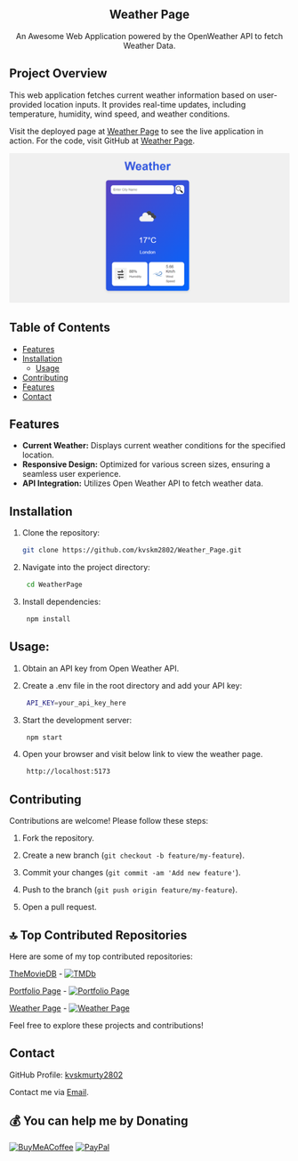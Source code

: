 <h2 align="center">Weather Page</h2>
<p align="center">
An Awesome Web Application powered by the OpenWeather API to fetch Weather Data.
</p>

## Project Overview

This web application fetches current weather information based on user-provided location inputs. It provides real-time updates, including temperature, humidity, wind speed, and weather conditions.

Visit the deployed page at [Weather Page](https://weather-page-eight.vercel.app/) to see the live application in action.
For the code, visit GitHub at [Weather Page](https://github.com/kvskm2802/Weather_Page).


![Screenshot](Image.png)


## Table of Contents

- [Features](#Features)
- [Installation](#Installation)
  - [Usage](#Usage)
- [Contributing](#Contributing)
- [Features](#Features)
- [Contact](#Contact)


## Features

- **Current Weather:** Displays current weather conditions for the specified location.
- **Responsive Design:** Optimized for various screen sizes, ensuring a seamless user experience.
- **API Integration:** Utilizes Open Weather API to fetch weather data.


## Installation

1. Clone the repository:
   ```bash
   git clone https://github.com/kvskm2802/Weather_Page.git
   

2. Navigate into the project directory:
   ```bash
    cd WeatherPage
   
3. Install dependencies:
   ```bash
    npm install

## Usage:

1. Obtain an API key from Open Weather API.

2. Create a .env file in the root directory and add your API key:
   ```bash
    API_KEY=your_api_key_here

3. Start the development server:
   ```bash
    npm start

4. Open your browser and visit below link to view the weather page.
   ```bash
    http://localhost:5173

## Contributing

Contributions are welcome! Please follow these steps:

1. Fork the repository.
   
2. Create a new branch (`git checkout -b feature/my-feature`).
   
3. Commit your changes (`git commit -am 'Add new feature'`).
   
4. Push to the branch (`git push origin feature/my-feature`).
   
5. Open a pull request.


## 🔝 Top Contributed Repositories

Here are some of my top contributed repositories:

[TheMovieDB](https://github.com/kvskmurty2802/TheMovieDB) - [![TMDb](https://img.shields.io/badge/TMDb-Movie%20database-blue)](https://themoviedb-sigma.vercel.app/)

[Portfolio Page](https://github.com/kvskmurty2802/Portfolio_Page) - [![Portfolio Page](https://img.shields.io/badge/Portfolio%20Page-Portfolio%20page-red)](https://portfolio-page-nu-two.vercel.app/)

[Weather Page](https://github.com/kvskm2802/Weather_Page.git) - [![Weather Page](https://img.shields.io/badge/Weather%20Page-Weather%20application-green)](https://weather-page-eight.vercel.app/)


Feel free to explore these projects and contributions!

## Contact

GitHub Profile: [kvskmurty2802](http://github.com/kvskm2802/)

Contact me via [Email](mailto:krishnamurty2802@gmail.com).


## 💰 You can help me by Donating
[![BuyMeACoffee](https://img.shields.io/badge/Buy%20Me%20a%20Coffee-ffdd00?style=for-the-badge&logo=buy-me-a-coffee&logoColor=black)](https://buymeacoffee.com/kvskmurty2802) 
[![PayPal](https://img.shields.io/badge/PayPal-00457C?style=for-the-badge&logo=paypal&logoColor=white)](https://www.paypal.com/paypalme/kvskmurty2802/) 
